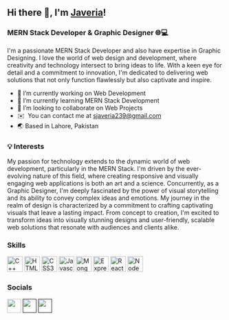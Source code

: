 ## Hi there 👋, I'm [Javeria](mailto:sjaveria239@gmail.com)!

### MERN Stack Developer & Graphic Designer 🌐💻
I'm a passionate MERN Stack Developer and also have expertise in Graphic Designing. I love the world of web design and development, where creativity and technology intersect to bring ideas to life. With a keen eye for detail and a commitment to innovation, I'm dedicated to delivering web solutions that not only function flawlessly but also captivate and inspire.

- 🔭 I’m currently working on Web Development
- 🌱 I’m currently learning MERN Stack Development
- 👯 I’m looking to collaborate on Web Projects
- ✉️  You can contact me at [sjaveria239@gmail.com](mailto:sjaveria239@gmail.com)
- 🌏 Based in Lahore, Pakistan

### 💡 Interests
My passion for technology extends to the dynamic world of web development, particularly in the MERN Stack. I'm driven by the ever-evolving nature of this field, where creating responsive and visually engaging web applications is both an art and a science. Concurrently, as a Graphic Designer, I'm deeply fascinated by the power of visual storytelling and its ability to convey complex ideas and emotions. My journey in the realm of design is characterized by a commitment to crafting captivating visuals that leave a lasting impact. From concept to creation, I'm excited to transform ideas into visually stunning designs and user-friendly, scalable web solutions that resonate with audiences and clients alike.

### Skills

<p align="left" >
<a href="https://isocpp.org/" target="_blank" rel="noreferrer"><img src="https://brandslogos.com/wp-content/uploads/thumbs/c-logo-vector.svg" width="36" height="36" alt="C++" /></a>
<a href="https://developer.mozilla.org/en-US/docs/Glossary/HTML5" target="_blank" rel="noreferrer"><img src="https://raw.githubusercontent.com/danielcranney/readme-generator/main/public/icons/skills/html5-colored.svg" width="36" height="36" alt="HTML5" /></a>
<a href="https://www.w3.org/TR/CSS/#css" target="_blank" rel="noreferrer"><img src="https://raw.githubusercontent.com/danielcranney/readme-generator/main/public/icons/skills/css3-colored.svg" width="36" height="36" alt="CSS3" /></a>
<a href="https://developer.mozilla.org/en-US/docs/Web/JavaScript" target="_blank" rel="noreferrer"><img src="https://raw.githubusercontent.com/danielcranney/readme-generator/main/public/icons/skills/javascript-colored.svg" width="36" height="36" alt="Javascript" /></a>
<a href="https://www.mongodb.com/" target="_blank" rel="noreferrer"><img src="https://raw.githubusercontent.com/danielcranney/readme-generator/main/public/icons/skills/mongodb-colored.svg" width="36" height="36" alt="MongoDB" /></a>
<a href="https://expressjs.com/" target="_blank" rel="noreferrer"><img src="https://raw.githubusercontent.com/danielcranney/readme-generator/main/public/icons/skills/express-colored.svg" width="36" height="36" alt="Express" /></a>
<a href="https://reactjs.org/" target="_blank" rel="noreferrer"><img src="https://raw.githubusercontent.com/danielcranney/readme-generator/main/public/icons/skills/react-colored.svg" width="36" height="36" alt="React" /></a>
<a href="https://nodejs.org/en/" target="_blank" rel="noreferrer"><img src="https://raw.githubusercontent.com/danielcranney/readme-generator/main/public/icons/skills/nodejs-colored.svg" width="36" height="36" alt="NodeJS" /></a>
</p>

### Socials



<p align="left"> 
<a href="mailto:sjaveria239@gmail.com" target="_blank" rel="noreferrer"><img src=https://upload.wikimedia.org/wikipedia/commons/8/8c/Gmail_Icon_%282013-2020%29.svg width="32" height="32" /></a>
<a href="" target="_blank" rel="noreferrer"><img src="https://raw.githubusercontent.com/danielcranney/readme-generator/main/public/icons/socials/linkedin.svg" width="32" height="32" /></a>  
<a href="" target="_blank" rel="noreferrer"><img src="https://raw.githubusercontent.com/rahuldkjain/github-profile-readme-generator/master/src/images/icons/Social/twitter.svg" width="32" height="32" /></a>

</p>

